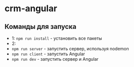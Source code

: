 # crm-angular

## Команды для запуска

- 1: `npm run install` - установить все пакеты
- 2: 
- `npm run server` - запустить сервер, используя nodemon
- `npm run client` - запустить Angular
- `npm run dev` - запустить сервер и Angular
